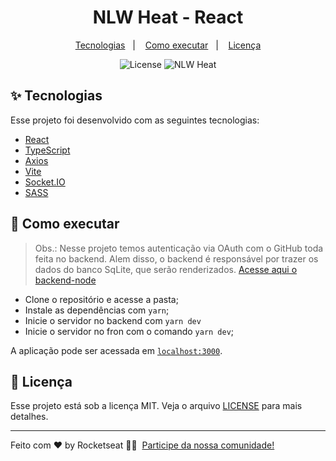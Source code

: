 <h1 align="center">NLW Heat - React</h1>

<p align="center">
  <a href="#-tecnologias">Tecnologias</a>&nbsp;&nbsp;&nbsp;|&nbsp;&nbsp;&nbsp;
  <a href="#-como-executar">Como executar</a>&nbsp;&nbsp;&nbsp;|&nbsp;&nbsp;&nbsp;
  <a href="#-licença">Licença</a>
</p>

<p align="center">
  <img alt="License" src="https://img.shields.io/static/v1?label=license&message=MIT&color=8257E5&labelColor=000000">
  <img src="https://img.shields.io/static/v1?label=NLW&message=Heat&color=8257E5&labelColor=000000" alt="NLW Heat" />
</p>

## ✨ Tecnologias

Esse projeto foi desenvolvido com as seguintes tecnologias:

- [React](https://pt-br.reactjs.org/)
- [TypeScript](https://www.typescriptlang.org/)
- [Axios](https://axios-http.com/docs/intro)
- [Vite](https://vitejs.dev/)
- [Socket.IO](https://socket.io/)
- [SASS](https://sass-lang.com/)

## 🚀 Como executar

> Obs.: Nesse projeto temos autenticação via OAuth com o GitHub toda feita no backend. Alem disso, o backend é responsável por trazer os dados do banco SqLite, que serão renderizados. [Acesse aqui o backend-node](https://github.com/marciobezerrajr/NLW-Heat/tree/main/backend-node.)

- Clone o repositório e acesse a pasta;
- Instale as dependências com `yarn`;
- Inicie o servidor no backend com `yarn dev` 
- Inicie o servidor no fron com o comando `yarn dev`;

A aplicação pode ser acessada em [`localhost:3000`](http://localhost:3000).

## 📄 Licença

Esse projeto está sob a licença MIT. Veja o arquivo [LICENSE](LICENSE) para mais detalhes.

---

Feito com ♥ by Rocketseat 👋🏻 &nbsp;[Participe da nossa comunidade!](https://discordapp.com/invite/gCRAFhc)
